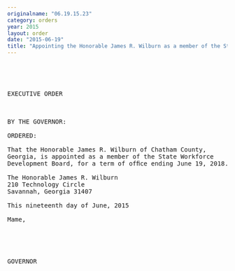 ```yaml
---
originalname: "06.19.15.23"
category: orders
year: 2015
layout: order
date: "2015-06-19"
title: "Appointing the Honorable James R. Wilburn as a member of the State Workforce Development Board"
---
```

<pre>
 

 

EXECUTIVE ORDER

 

BY THE GOVERNOR:

ORDERED:

That the Honorable James R. Wilburn of Chatham County,
Georgia, is appointed as a member of the State Workforce
Development Board, for a term of ofﬁce ending June 19, 2018.

The Honorable James R. Wilburn
210 Technology Circle
Savannah, Georgia 31407

This nineteenth day of June, 2015

Mame,

 

 

GOVERNOR

</pre>
